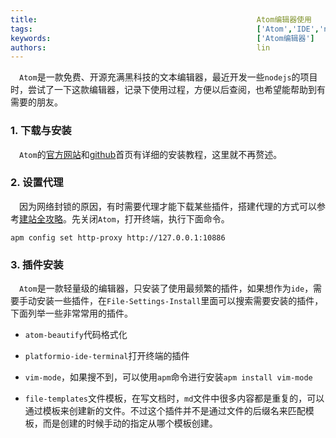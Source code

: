 ```yaml
---
title:                                                 Atom编辑器使用
tags:                                                  ['Atom','IDE','nodejs']
keywords:                                              ['Atom编辑器']
authors:                                               lin
---
```


 `Atom`是一款免费、开源充满黑科技的文本编辑器，最近开发一些`nodejs`的项目时，尝试了一下这款编辑器，记录下使用过程，方便以后查阅，也希望能帮助到有需要的朋友。

### 1. 下载与安装

 `Atom`的[官方网站](https://atom.io/)和[github](https://github.com/atom/atom)首页有详细的安装教程，这里就不再赘述。

### 2. 设置代理

 因为网络封锁的原因，有时需要代理才能下载某些插件，搭建代理的方式可以参考[建站全攻略](/docs/set-up-site/your-site-in-one)。先关闭`Atom`，打开终端，执行下面命令。

    apm config set http-proxy http://127.0.0.1:10886

### 3. 插件安装

 `Atom`是一款轻量级的编辑器，只安装了使用最频繁的插件，如果想作为`ide`，需要手动安装一些插件，在`File-Settings-Install`里面可以搜索需要安装的插件，下面列举一些非常常用的插件。

-   `atom-beautify`代码格式化

-   `platformio-ide-terminal`打开终端的插件
-   `vim-mode`，如果搜不到，可以使用`apm`命令进行安装`apm install vim-mode`
-   `file-templates`文件模板，在写文档时，`md`文件中很多内容都是重复的，可以通过模板来创建新的文件。不过这个插件并不是通过文件的后缀名来匹配模板，而是创建的时候手动的指定从哪个模板创建。
